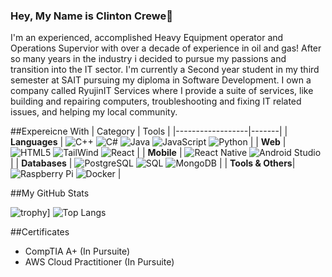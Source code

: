 ### Hey, My Name is Clinton Crewe👋
 
I'm an experienced, accomplished Heavy Equipment operator and Operations Supervior with over a decade of experience in oil and gas! After so many years in the industry i decided to pursue my passions and transition into the IT sector. I'm currently a Second year student in my third semester at SAIT pursuing my diploma in Software Development. I own a company called RyujinIT Services where I provide a suite of services, like building and repairing computers, troubleshooting and fixing IT related issues, and helping my local community. 
 


##Expereicne With
| Category         | Tools |
|------------------|-------|
| **Languages**    | ![C++](https://img.shields.io/badge/-C++-00599C?style=flat-square&logo=c%2B%2B) ![C#](https://img.shields.io/badge/-C%23-239120?style=flat-square&logo=c-sharp) ![Java](https://img.shields.io/badge/-Java-007396?style=flat-square&logo=java) ![JavaScript](https://img.shields.io/badge/-JavaScript-F7DF1E?style=flat-square&logo=javascript&logoColor=black) ![Python](https://img.shields.io/badge/-Python-3776AB?style=flat-square&logo=python&logoColor=white) |
| **Web**           | ![HTML5](https://img.shields.io/badge/-HTML5-E34F26?style=flat-square&logo=html5&logoColor=white) ![TailWind](https://img.shields.io/badge/-TailWind-38B2AC?style=flat-square&logo=tailwind-css&logoColor=white) ![React](https://img.shields.io/badge/-React-61DAFB?style=flat-square&logo=react&logoColor=white) |
| **Mobile**        | ![React Native](https://img.shields.io/badge/-React%20Native-61DAFB?style=flat-square&logo=react&logoColor=white) ![Android Studio](https://img.shields.io/badge/-Android%20Studio-3DDC84?style=flat-square&logo=android-studio&logoColor=white) |
| **Databases**     | ![PostgreSQL](https://img.shields.io/badge/-PostgreSQL-336791?style=flat-square&logo=postgresql) ![SQL](https://img.shields.io/badge/-SQL-4479A1?style=flat-square&logo=sqlite&logoColor=white) ![MongoDB](https://img.shields.io/badge/-MongoDB-47A248?style=flat-square&logo=mongodb&logoColor=white) |
| **Tools & Others**| ![Raspberry Pi](https://img.shields.io/badge/-Raspberry%20Pi-C51A4A?style=flat-square&logo=raspberry-pi) ![Docker](https://img.shields.io/badge/-Docker-2496ED?style=flat-square&logo=docker&logoColor=white) | 

 
##My GitHub Stats
 
![trophy](https://github-profile-trophy.vercel.app/?username=CCrewe92&theme=onedark&title=Repositories,Stars,Commit,Followers,Trophy)] ![Top Langs](https://github-readme-stats.vercel.app/api/top-langs/?username=CCrewe92&layout=compact)


##Certificates

- CompTIA A+ (In Pursuite)
- AWS Cloud Practitioner (In Pursuite)


 
 
